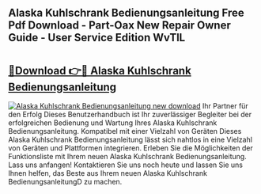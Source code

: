## Alaska Kuhlschrank Bedienungsanleitung Free Pdf Download - Part-Oax New Repair Owner Guide - User Service Edition WvTlL

# <h2><a href="http://df5ph6.blite.top/?on=Alaska+Kuhlschrank+Bedienungsanleitung">🔗Download 👉🔴 Alaska Kuhlschrank Bedienungsanleitung</a></h2>

[![Alaska Kuhlschrank Bedienungsanleitung new download](https://i.imgur.com/lujVjoI.png)](http://df5ph6.blite.top/?on=Alaska+Kuhlschrank+Bedienungsanleitung)
Ihr Partner für den Erfolg Dieses Benutzerhandbuch ist Ihr zuverlässiger Begleiter bei der erfolgreichen Bedienung und Wartung Ihres Alaska Kuhlschrank Bedienungsanleitung. Kompatibel mit einer Vielzahl von Geräten Dieses Alaska Kuhlschrank Bedienungsanleitung lässt sich nahtlos in eine Vielzahl von Geräten und Plattformen integrieren. Erleben Sie die Möglichkeiten der Funktionsliste mit Ihrem neuen Alaska Kuhlschrank Bedienungsanleitung. Lass uns anfangen! Kontaktieren Sie uns noch heute und lassen Sie uns Ihnen helfen, das Beste aus Ihrem neuen Alaska Kuhlschrank BedienungsanleitungD zu machen.
